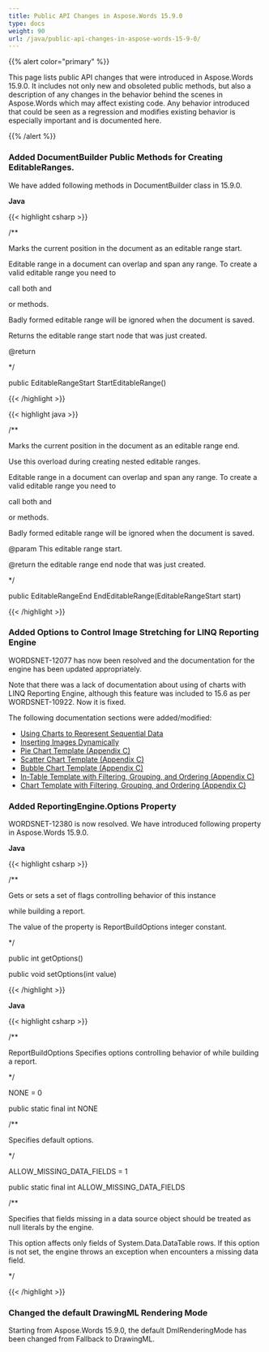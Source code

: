 ```yaml
---
title: Public API Changes in Aspose.Words 15.9.0
type: docs
weight: 90
url: /java/public-api-changes-in-aspose-words-15-9-0/
---
```


{{% alert color="primary" %}} 

This page lists public API changes that were introduced in Aspose.Words 15.9.0. It includes not only new and obsoleted public methods, but also a description of any changes in the behavior behind the scenes in Aspose.Words which may affect existing code. Any behavior introduced that could be seen as a regression and modifies existing behavior is especially important and is documented here.

{{% /alert %}} 
### **Added DocumentBuilder Public Methods for Creating EditableRanges.**
We have added following methods in DocumentBuilder class in 15.9.0.

**Java**

{{< highlight csharp >}}

 /**

  Marks the current position in the document as an editable range start.

 Editable range in a document can overlap and span any range. To create a valid editable range you need to

 call both <see cref="StartEditableRange"/> and <see cref="EndEditableRange()"/>

 or <see cref="EndEditableRange(EditableRangeStart)"/> methods.

 Badly formed editable range will be ignored when the document is saved.

 Returns the editable range start node that was just created.

 @return

*/

public EditableRangeStart StartEditableRange()


{{< /highlight >}}

{{< highlight java >}}

 /**

 Marks the current position in the document as an editable range end.

 Use this overload during creating nested editable ranges.

 Editable range in a document can overlap and span any range. To create a valid editable range you need to

 call both <see cref="StartEditableRange"/> and <see cref="EndEditableRange()"/>

 or <see cref="EndEditableRange(EditableRangeStart)"/> methods.

 Badly formed editable range will be ignored when the document is saved.

 @param This editable range start.

 @return the editable range end node that was just created.</returns>

*/

public EditableRangeEnd EndEditableRange(EditableRangeStart start)

{{< /highlight >}}
### **Added Options to Control Image Stretching for LINQ Reporting Engine**
WORDSNET-12077 has now been resolved and the documentation for the engine has been updated appropriately.

Note that there was a lack of documentation about using of charts with LINQ Reporting Engine, although this feature was included to 15.6 as per WORDSNET-10922. Now it is fixed.

The following documentation sections were added/modified:

- [Using Charts to Represent Sequential Data](http://www.aspose.com/docs/display/wordsjava/Using+Charts+to+Represent+Sequential+Data)
- [Inserting Images Dynamically](http://www.aspose.com/docs/display/wordsjava/Inserting+Images+Dynamically)
- [Pie Chart Template (Appendix C)](http://www.aspose.com/docs/display/wordsjava/Appendix+C.+Typical+Templates#AppendixC.TypicalTemplates-PieChartTemplate)
- [Scatter Chart Template (Appendix C)](http://www.aspose.com/docs/display/wordsjava/Appendix+C.+Typical+Templates#AppendixC.TypicalTemplates-ScatterChartTemplate)
- [Bubble Chart Template (Appendix C)](http://www.aspose.com/docs/display/wordsjava/Appendix+C.+Typical+Templates#AppendixC.TypicalTemplates-BubbleChartTemplate)
- [In-Table Template with Filtering, Grouping, and Ordering (Appendix C)](http://www.aspose.com/docs/display/wordsjava/Appendix+C.+Typical+Templates#AppendixC.TypicalTemplates-InTableTemplateFilteringGroupingOrdering)
- [Chart Template with Filtering, Grouping, and Ordering (Appendix C)](http://www.aspose.com/docs/display/wordsjava/Appendix+C.+Typical+Templates#AppendixC.TypicalTemplates-ChartTemplateFilteringGroupingOrdering)
### **Added ReportingEngine.Options Property**
WORDSNET-12380 is now resolved. We have introduced following property in Aspose.Words 15.9.0.

**Java**

{{< highlight csharp >}}

 /**

 Gets or sets a set of flags controlling behavior of this <see cref="ReportingEngine"/> instance

 while building a report.

 The value of the property is ReportBuildOptions integer constant.

*/

public int getOptions() 

public void setOptions(int value)


{{< /highlight >}}

**Java**

{{< highlight csharp >}}

 /**

 ReportBuildOptions Specifies options controlling behavior of <see cref="ReportingEngine"/> while building a report.

*/

NONE = 0



public static final int NONE

/**

Specifies default options. 

*/

ALLOW_MISSING_DATA_FIELDS = 1



public static final int ALLOW_MISSING_DATA_FIELDS

/**

Specifies that fields missing in a data source object should be treated as null literals by the engine. 

This option affects only fields of System.Data.DataTable rows. If this option is not set, the engine throws an exception when encounters a missing data field. 

*/

{{< /highlight >}}
### **Changed the default DrawingML Rendering Mode**
Starting from Aspose.Words 15.9.0, the default DmlRenderingMode has been changed from Fallback to DrawingML.
